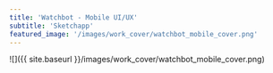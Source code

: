 ```yaml
---
title: 'Watchbot - Mobile UI/UX'
subtitle: 'Sketchapp'
featured_image: '/images/work_cover/watchbot_mobile_cover.png'
---
```



![]({{ site.baseurl }}/images/work_cover/watchbot_mobile_cover.png)
